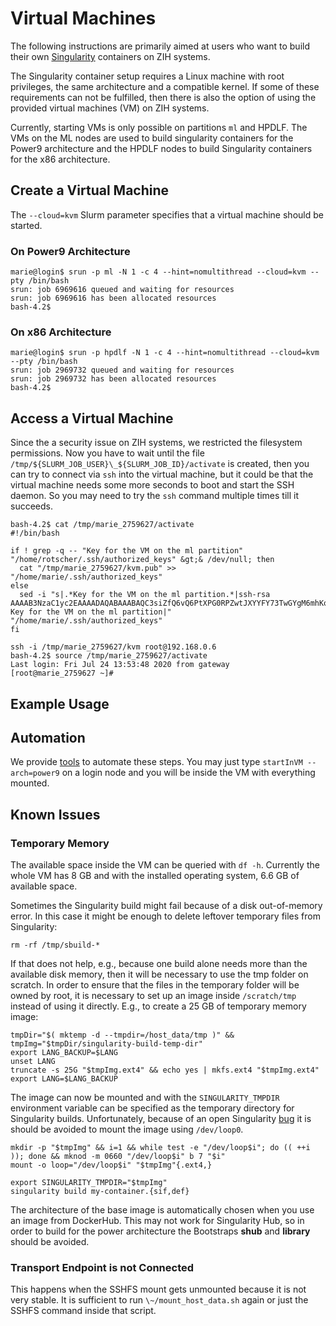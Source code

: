 # Virtual Machines

The following instructions are primarily aimed at users who want to build their own
[Singularity](containers.md) containers on ZIH systems.

The Singularity container setup requires a Linux machine with root privileges, the same architecture
and a compatible kernel. If some of these requirements can not be fulfilled, then there is
also the option of using the provided virtual machines (VM) on ZIH systems.

Currently, starting VMs is only possible on partitions `ml` and HPDLF. The VMs on the ML nodes are
used to build singularity containers for the Power9 architecture and the HPDLF nodes to build
Singularity containers for the x86 architecture.

## Create a Virtual Machine

The `--cloud=kvm` Slurm parameter specifies that a virtual machine should be started.

### On Power9 Architecture

```console
marie@login$ srun -p ml -N 1 -c 4 --hint=nomultithread --cloud=kvm --pty /bin/bash
srun: job 6969616 queued and waiting for resources
srun: job 6969616 has been allocated resources
bash-4.2$
```

### On x86 Architecture

```console
marie@login$ srun -p hpdlf -N 1 -c 4 --hint=nomultithread --cloud=kvm --pty /bin/bash
srun: job 2969732 queued and waiting for resources
srun: job 2969732 has been allocated resources
bash-4.2$
```

## Access a Virtual Machine

Since the a security issue on ZIH systems, we restricted the filesystem permissions. Now you have to
wait until the file `/tmp/${SLURM_JOB_USER}\_${SLURM_JOB_ID}/activate` is created, then you can try
to connect via `ssh` into the virtual machine, but it could be that the virtual machine needs some
more seconds to boot and start the SSH daemon. So you may need to try the `ssh` command multiple
times till it succeeds.

```console
bash-4.2$ cat /tmp/marie_2759627/activate
#!/bin/bash

if ! grep -q -- "Key for the VM on the ml partition" "/home/rotscher/.ssh/authorized_keys" &gt;& /dev/null; then
  cat "/tmp/marie_2759627/kvm.pub" >> "/home/marie/.ssh/authorized_keys"
else
  sed -i "s|.*Key for the VM on the ml partition.*|ssh-rsa AAAAB3NzaC1yc2EAAAADAQABAAABAQC3siZfQ6vQ6PtXPG0RPZwtJXYYFY73TwGYgM6mhKoWHvg+ZzclbBWVU0OoU42B3Ddofld7TFE8sqkHM6M+9jh8u+pYH4rPZte0irw5/27yM73M93q1FyQLQ8Rbi2hurYl5gihCEqomda7NQVQUjdUNVc6fDAvF72giaoOxNYfvqAkw8lFyStpqTHSpcOIL7pm6f76Jx+DJg98sXAXkuf9QK8MurezYVj1qFMho570tY+83ukA04qQSMEY5QeZ+MJDhF0gh8NXjX/6+YQrdh8TklPgOCmcIOI8lwnPTUUieK109ndLsUFB5H0vKL27dA2LZ3ZK+XRCENdUbpdoG2Czz Key for the VM on the ml partition|" "/home/marie/.ssh/authorized_keys"
fi

ssh -i /tmp/marie_2759627/kvm root@192.168.0.6
bash-4.2$ source /tmp/marie_2759627/activate
Last login: Fri Jul 24 13:53:48 2020 from gateway
[root@marie_2759627 ~]#
```

## Example Usage

## Automation

We provide [tools](virtual_machines_tools.md) to automate these steps. You may just type `startInVM
--arch=power9` on a login node and you will be inside the VM with everything mounted.

## Known Issues

### Temporary Memory

The available space inside the VM can be queried with `df -h`. Currently the whole VM has 8 GB and
with the installed operating system, 6.6 GB of available space.

Sometimes the Singularity build might fail because of a disk out-of-memory error. In this case it
might be enough to delete leftover temporary files from Singularity:

```console
rm -rf /tmp/sbuild-*
```

If that does not help, e.g., because one build alone needs more than the available disk memory, then
it will be necessary to use the tmp folder on scratch. In order to ensure that the files in the
temporary folder will be owned by root, it is necessary to set up an image inside `/scratch/tmp`
instead of using it directly. E.g., to create a 25 GB of temporary memory image:

```console
tmpDir="$( mktemp -d --tmpdir=/host_data/tmp )" && tmpImg="$tmpDir/singularity-build-temp-dir"
export LANG_BACKUP=$LANG
unset LANG
truncate -s 25G "$tmpImg.ext4" && echo yes | mkfs.ext4 "$tmpImg.ext4"
export LANG=$LANG_BACKUP
```

The image can now be mounted and with the `SINGULARITY_TMPDIR` environment variable can be
specified as the temporary directory for Singularity builds. Unfortunately, because of an open
Singularity [bug](https://github.com/sylabs/singularity/issues/32) it is should be avoided to mount
the image using `/dev/loop0`.

```console
mkdir -p "$tmpImg" && i=1 && while test -e "/dev/loop$i"; do (( ++i )); done && mknod -m 0660 "/dev/loop$i" b 7 "$i"
mount -o loop="/dev/loop$i" "$tmpImg"{.ext4,}

export SINGULARITY_TMPDIR="$tmpImg"
singularity build my-container.{sif,def}
```

The architecture of the base image is automatically chosen when you use an image from DockerHub.
This may not work for Singularity Hub, so in order to build for the power architecture the
Bootstraps **shub** and **library** should be avoided.

### Transport Endpoint is not Connected

This happens when the SSHFS mount gets unmounted because it is not very stable. It is sufficient to
run `\~/mount_host_data.sh` again or just the SSHFS command inside that script.
